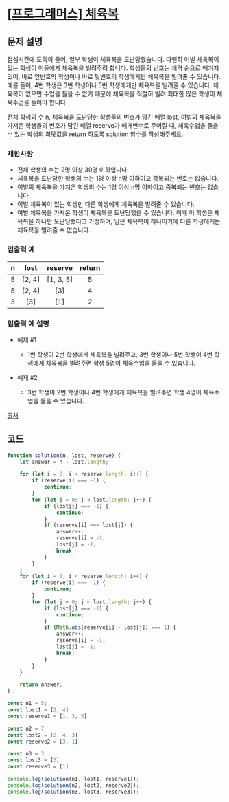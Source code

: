 # [\[프로그래머스\] 체육복](https://programmers.co.kr/learn/courses/30/lessons/42862)

## 문제 설명
점심시간에 도둑이 들어, 일부 학생이 체육복을 도난당했습니다. 다행히 여벌 체육복이 있는 학생이 이들에게 체육복을 빌려주려 합니다. 학생들의 번호는 체격 순으로 매겨져 있어, 바로 앞번호의 학생이나 바로 뒷번호의 학생에게만 체육복을 빌려줄 수 있습니다. 예를 들어, 4번 학생은 3번 학생이나 5번 학생에게만 체육복을 빌려줄 수 있습니다. 체육복이 없으면 수업을 들을 수 없기 때문에 체육복을 적절히 빌려 최대한 많은 학생이 체육수업을 들어야 합니다.

전체 학생의 수 n, 체육복을 도난당한 학생들의 번호가 담긴 배열 lost, 여벌의 체육복을 가져온 학생들의 번호가 담긴 배열 reserve가 매개변수로 주어질 때, 체육수업을 들을 수 있는 학생의 최댓값을 return 하도록 solution 함수를 작성해주세요.

### 제한사항
- 전체 학생의 수는 2명 이상 30명 이하입니다.
- 체육복을 도난당한 학생의 수는 1명 이상 n명 이하이고 중복되는 번호는 없습니다.
- 여벌의 체육복을 가져온 학생의 수는 1명 이상 n명 이하이고 중복되는 번호는 없습니다.
- 여벌 체육복이 있는 학생만 다른 학생에게 체육복을 빌려줄 수 있습니다.
- 여벌 체육복을 가져온 학생이 체육복을 도난당했을 수 있습니다. 이때 이 학생은 체육복을 하나만 도난당했다고 가정하며, 남은 체육복이 하나이기에 다른 학생에게는 체육복을 빌려줄 수 없습니다.

### 입출력 예

| n | lost | reserve | return |
| :---: | :---: | :---: | :---: |
| 5 | [2, 4]| [1, 3, 5] | 5 |
| 5 | [2, 4] | [3] | 4 |
| 3 | [3] | [1] | 2 |

### 입출력 예 설명
- 예제 #1
    - 1번 학생이 2번 학생에게 체육복을 빌려주고, 3번 학생이나 5번 학생이 4번 학생에게 체육복을 빌려주면 학생 5명이 체육수업을 들을 수 있습니다.

- 예제 #2
    - 3번 학생이 2번 학생이나 4번 학생에게 체육복을 빌려주면 학생 4명이 체육수업을 들을 수 있습니다.

[출처](http://hsin.hr/coci/archive/2009_2010/contest6_tasks.pdf)

## 코드
```javascript
function solution(n, lost, reserve) {
    let answer = n - lost.length;

    for (let i = 0; i < reserve.length; i++) {
        if (reserve[i] === -1) {
            continue;
        }
        for (let j = 0; j < lost.length; j++) {
            if (lost[j] === -1) {
                continue;
            }
            if (reserve[i] === lost[j]) {
                answer++;
                reserve[i] = -1;
                lost[j] = -1;
                break;
            }
        }
    }
    for (let i = 0; i < reserve.length; i++) {
        if (reserve[i] === -1) {
            continue;
        }
        for (let j = 0; j < lost.length; j++) {
            if (lost[j] === -1) {
                continue;
            }
            if (Math.abs(reserve[i] - lost[j]) === 1) {
                answer++;
                reserve[i] = -1;
                lost[j] = -1;
                break;
            }
        }
    }

    return answer;
}

const n1 = 5;
const lost1 = [2, 4]
const reserve1 = [1, 3, 5]

const n2 = 7
const lost2 = [2, 4, 3]
const reserve2 = [3, 1]

const n3 = 3
const lost3 = [3]
const reserve3 = [1]

console.log(solution(n1, lost1, reserve1));
console.log(solution(n2, lost2, reserve2));
console.log(solution(n3, lost3, reserve3));
```
